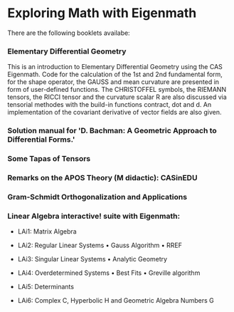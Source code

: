 # Exploring Math with Eigenmath

There are the following booklets availabe:

### Elementary Differential Geometry

This is an introduction to Elementary Differential Geometry using the CAS Eigenmath. Code for the calculation of the 1st and 2nd fundamental form, for the shape operator, the GAUSS and mean curvature are presented in form of user-defined functions. The CHRISTOFFEL symbols, the RIEMANN tensors, the RICCI tensor and the curvature scalar R are also discussed via tensorial methodes with the build-in functions contract, dot and d. An implementation of the covariant derivative of vector fields are also given.

### Solution manual for 'D. Bachman: A Geometric Approach to Differential Forms.'

### Some Tapas of Tensors

### Remarks on the APOS Theory (M didactic): CASinEDU

### Gram-Schmidt Orthogonalization and Applications

### Linear Algebra interactive! suite with Eigenmath:

- LAi1: Matrix Algebra

- LAi2: Regular Linear Systems • Gauss Algorithm • RREF

- LAi3: Singular Linear Systems • Analytic Geometry

- LAi4: Overdetermined Systems • Best Fits • Greville algorithm

- LAi5: Determinants

- LAi6: Complex C, Hyperbolic H and Geometric Algebra Numbers G

